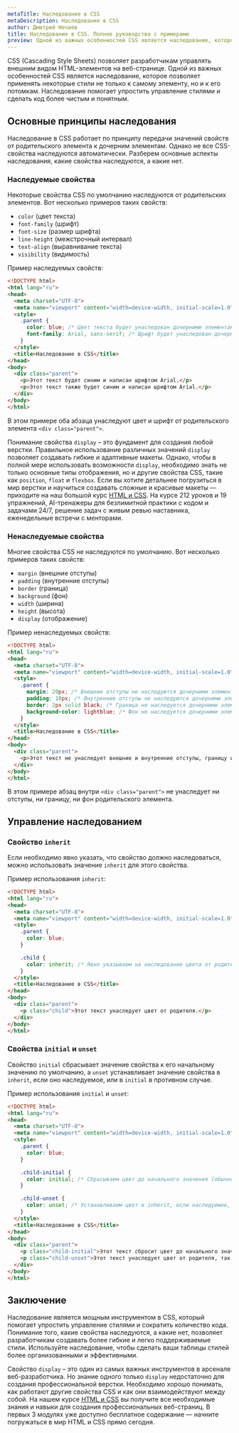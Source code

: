 ```yaml
---
metaTitle: Наследование в CSS
metaDescription: Наследование в CSS
author: Дмитрий Нечаев
title: Наследование в CSS. Полное руководство с примерами
preview: Одной из важных особенностей CSS является наследование, которое позволяет применять некоторые стили не только к самому элементу, но и к его потомкам. Наследование помогает упростить управление стилями и сделать код более чистым и понятным.
---
```


CSS (Cascading Style Sheets) позволяет разработчикам управлять внешним видом HTML-элементов на веб-странице. Одной из важных особенностей CSS является наследование, которое позволяет применять некоторые стили не только к самому элементу, но и к его потомкам. Наследование помогает упростить управление стилями и сделать код более чистым и понятным.

## Основные принципы наследования

Наследование в CSS работает по принципу передачи значений свойств от родительского элемента к дочерним элементам. Однако не все CSS-свойства наследуются автоматически. Разберем основные аспекты наследования, какие свойства наследуются, а какие нет.

### Наследуемые свойства

Некоторые свойства CSS по умолчанию наследуются от родительских элементов. Вот несколько примеров таких свойств:

- `color` (цвет текста)
- `font-family` (шрифт)
- `font-size` (размер шрифта)
- `line-height` (межстрочный интервал)
- `text-align` (выравнивание текста)
- `visibility` (видимость)

Пример наследуемых свойств:

```html
<!DOCTYPE html>
<html lang="ru">
<head>
  <meta charset="UTF-8">
  <meta name="viewport" content="width=device-width, initial-scale=1.0">
  <style>
    .parent {
      color: blue; /* Цвет текста будет унаследован дочерними элементами */
      font-family: Arial, sans-serif; /* Шрифт будет унаследован дочерними элементами */
    }
  </style>
  <title>Наследование в CSS</title>
</head>
<body>
  <div class="parent">
    <p>Этот текст будет синим и написан шрифтом Arial.</p>
    <p>Этот текст также будет синим и написан шрифтом Arial.</p>
  </div>
</body>
</html>

```

В этом примере оба абзаца унаследуют цвет и шрифт от родительского элемента `<div class="parent">`.

Понимание свойства `display` – это фундамент для создания любой верстки. Правильное использование различных значений `display` позволяет создавать гибкие и адаптивные макеты. Однако, чтобы в полной мере использовать возможности `display`, необходимо знать не только основные типы отображения, но и другие свойства CSS, такие как `position`, `float` и `flexbox`. Если вы хотите детальнее погрузиться в мир верстки и научиться создавать сложные и красивые макеты — приходите на наш большой курс [HTML и CSS](https://purpleschool.ru/course/html-css?utm_source=knowledgebase&utm_medium=text&utm_campaign=display-v-css-osnovnye-tipy-otobrazheniya-i-ih-ispolzovanie). На курсе 212 уроков и 19 упражнений, AI-тренажеры для безлимитной практики с кодом и задачами 24/7, решение задач с живым ревью наставника, еженедельные встречи с менторами.

### Ненаследуемые свойства

Многие свойства CSS не наследуются по умолчанию. Вот несколько примеров таких свойств:

- `margin` (внешние отступы)
- `padding` (внутренние отступы)
- `border` (граница)
- `background` (фон)
- `width` (ширина)
- `height` (высота)
- `display` (отображение)

Пример ненаследуемых свойств:

```html
<!DOCTYPE html>
<html lang="ru">
<head>
  <meta charset="UTF-8">
  <meta name="viewport" content="width=device-width, initial-scale=1.0">
  <style>
    .parent {
      margin: 20px; /* Внешние отступы не наследуются дочерними элементами */
      padding: 10px; /* Внутренние отступы не наследуются дочерними элементами */
      border: 2px solid black; /* Граница не наследуется дочерними элементами */
      background-color: lightblue; /* Фон не наследуется дочерними элементами */
    }
  </style>
  <title>Наследование в CSS</title>
</head>
<body>
  <div class="parent">
    <p>Этот текст не унаследует внешние и внутренние отступы, границу и фон от родительского элемента.</p>
  </div>
</body>
</html>

```

В этом примере абзац внутри `<div class="parent">` не унаследует ни отступы, ни границу, ни фон родительского элемента.

## Управление наследованием

### Свойство `inherit`

Если необходимо явно указать, что свойство должно наследоваться, можно использовать значение `inherit` для этого свойства.

Пример использования `inherit`:

```html
<!DOCTYPE html>
<html lang="ru">
<head>
  <meta charset="UTF-8">
  <meta name="viewport" content="width=device-width, initial-scale=1.0">
  <style>
    .parent {
      color: blue;
    }

    .child {
      color: inherit; /* Явно указываем на наследование цвета от родителя */
    }
  </style>
  <title>Наследование в CSS</title>
</head>
<body>
  <div class="parent">
    <p class="child">Этот текст унаследует цвет от родителя.</p>
  </div>
</body>
</html>

```

### Свойства `initial` и `unset`

Свойство `initial` сбрасывает значение свойства к его начальному значению по умолчанию, а `unset` устанавливает значение свойства в `inherit`, если оно наследуемое, или в `initial` в противном случае.

Пример использования `initial` и `unset`:

```html
<!DOCTYPE html>
<html lang="ru">
<head>
  <meta charset="UTF-8">
  <meta name="viewport" content="width=device-width, initial-scale=1.0">
  <style>
    .parent {
      color: blue;
    }

    .child-initial {
      color: initial; /* Сбрасываем цвет до начального значения (обычно черного) */
    }

    .child-unset {
      color: unset; /* Устанавливаем цвет в inherit, если наследуемое, или initial */
    }
  </style>
  <title>Наследование в CSS</title>
</head>
<body>
  <div class="parent">
    <p class="child-initial">Этот текст сбросит цвет до начального значения.</p>
    <p class="child-unset">Этот текст унаследует цвет от родителя, так как color наследуемое свойство.</p>
  </div>
</body>
</html>

```

## Заключение

Наследование является мощным инструментом в CSS, который помогает упростить управление стилями и сократить количество кода. Понимание того, какие свойства наследуются, а какие нет, позволяет разработчикам создавать более гибкие и легко поддерживаемые стили. Используйте наследование, чтобы сделать ваши таблицы стилей более организованными и эффективными.

Свойство `display` – это один из самых важных инструментов в арсенале веб-разработчика. Но знание одного только `display` недостаточно для создания профессиональной верстки. Необходимо хорошо понимать, как работают другие свойства CSS и как они взаимодействуют между собой. На нашем курсе [HTML и CSS](https://purpleschool.ru/course/html-css?utm_source=knowledgebase&utm_medium=text&utm_campaign=display-v-css-osnovnye-tipy-otobrazheniya-i-ih-ispolzovanie) вы получите все необходимые знания и навыки для создания профессиональных веб-страниц. В первых 3 модулях уже доступно бесплатное содержание — начните погружаться в мир HTML и CSS прямо сегодня.
